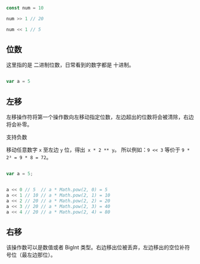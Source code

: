 ```js
const num = 10

num >> 1 // 20

num << 1 // 5


```

## 位数

这里指的是 二进制位数，日常看到的数字都是 十进制。

```js

var a = 5

```


## 左移

左移操作符将第一个操作数向左移动指定位数，左边超出的位数将会被清除，右边将会补零。

支持负数

移动任意数字 `x` 至左边 `y` 位，得出` x * 2 ** y`。 所以例如：`9 << 3` 等价于 `9 * 2³ = 9 * 8 = 72`。

```js

var a = 5;


a << 0 // 5  // a * Math.pow(2, 0) = 5
a << 1 // 10 // a * Math.pow(2, 1) = 10
a << 2 // 20 // a * Math.pow(2, 2) = 20
a << 3 // 20 // a * Math.pow(2, 3) = 40
a << 4 // 20 // a * Math.pow(2, 4) = 80

```

## 右移

该操作数可以是数值或者 BigInt 类型。右边移出位被丢弃，左边移出的空位补符号位（最左边那位）。
